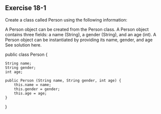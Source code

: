 ## Exercise 18-1

Create a class called Person using the following information:

A Person object can be created from the Person class.
A Person object contains three fields: a name (String), a gender (String), and an age (int).
A Person object can be instantiated by providing its name, gender, and age
See solution here.

public class Person {

    String name;
    String gender;
    int age;
    
    public Person (String name, String gender, int age) {
        this.name = name;
        this.gender = gender;
        this.age = age;
    }
}

